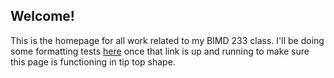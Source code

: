 ## Welcome!
This is the homepage for all work related to my BIMD 233 class. I'll be doing some formatting tests [here](testing) once that link is up and running to make sure this page is functioning in tip top shape.
